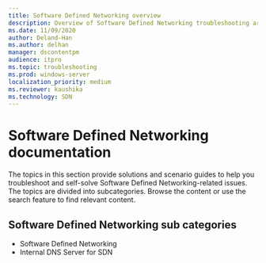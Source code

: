 ```yaml
---
title: Software Defined Networking overview
description: Overview of Software Defined Networking troubleshooting articles.
ms.date: 11/09/2020
author: Deland-Han
ms.author: delhan
manager: dscontentpm
audience: itpro
ms.topic: troubleshooting
ms.prod: windows-server
localization_priority: medium
ms.reviewer: kaushika
ms.technology: SDN
---
```

# Software Defined Networking documentation

The topics in this section provide solutions and scenario guides to help you troubleshoot and self-solve Software Defined Networking-related issues. The topics are divided into subcategories. Browse the content or use the search feature to find relevant content.

## Software Defined Networking sub categories

- Software Defined Networking
- Internal DNS Server for SDN
